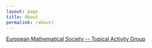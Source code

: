 ```yaml
---
layout: page
title: About
permalink: /about/
---
```


[European Mathematical Society -- Topical Activity Group](https://euromathsoc.org/EMS-TAGs)
